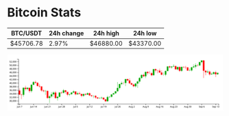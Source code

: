 # Bitcoin Stats

BTC/USDT|24h change|24h high|24h low|
|---|---|---|---|
|$45706.78|2.97%|$46880.00|$43370.00|

<img src="./chart.svg">
